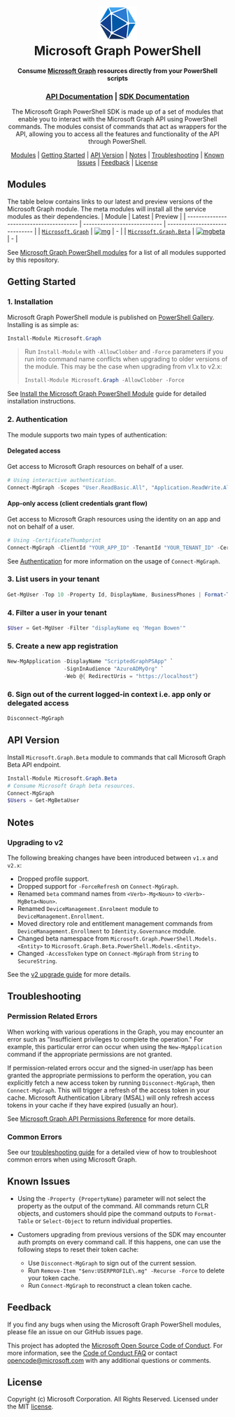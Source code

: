 <h1 align="center">
    <img alt="Microsoft Graph PowerShell" src="./docs/images/graph_color256.png" height="78" />
  <br>Microsoft Graph PowerShell<br>
</h1>

<h4 align="center">
  Consume <a href="https://graph.microsoft.com">Microsoft Graph</a> resources directly from your PowerShell scripts
</h4>

<h3 align="center"><a href="https://learn.microsoft.com/graph/overview">API Documentation</a> | <a href="https://learn.microsoft.com/powershell/microsoftgraph/overview">SDK Documentation</a></h3>

<p align="center">
The Microsoft Graph PowerShell SDK is made up of a set of modules that enable you to interact with the Microsoft Graph API using PowerShell commands. The modules consist of commands that act as wrappers for the API, allowing you to access all the features and functionality of the API through PowerShell.
</p>

<p align="center">
  <a href="#modules">Modules</a> |
  <a href="#getting-started">Getting Started</a> |
  <a href="#api-version">API Version</a> |
  <a href="#notes">Notes</a> |
  <a href="#troubleshooting">Troubleshooting</a> |
  <a href="#known-issues">Known Issues</a> |
  <a href="#feedback">Feedback</a> |
  <a href="#license">License</a>
</p>

## Modules

The table below contains links to our latest and preview versions of the Microsoft Graph module. The meta modules will install all the service modules as their dependencies.
| Module                                  | Latest                       | Preview                        |
| --------------------------------------- | ---------------------------- | ------------------------------ |
| [`Microsoft.Graph`][mggallery]          | [![mg]][mggallery]           | -                              |
| [`Microsoft.Graph.Beta`][mggallerybeta] | [![mgbeta]][mggallerybeta]   | -                              |

See [Microsoft Graph PowerShell modules](https://github.com/microsoftgraph/msgraph-sdk-powershell/wiki/MS-Graph-PowerShell-Modules) for a list of all modules supported by this repository.

## Getting Started

### 1. Installation

Microsoft Graph PowerShell module is published on [PowerShell Gallery](https://www.powershellgallery.com/packages/Microsoft.Graph). Installing is as simple as:

```powershell
Install-Module Microsoft.Graph
```

> Run `Install-Module` with `-AllowClobber` and `-Force` parameters if you run into command name conflicts when upgrading to older versions of the module. This may be the case when upgrading from v1.x to v2.x:
>
> ```powershell
> Install-Module Microsoft.Graph -AllowClobber -Force
> ```

See [Install the Microsoft Graph PowerShell Module](https://learn.microsoft.com/powershell/microsoftgraph/installation) guide for detailed installation instructions.

### 2. Authentication

The module supports two main types of authentication:

#### Delegated access

Get access to Microsoft Graph resources on behalf of a user.

```powershell
# Using interactive authentication.
Connect-MgGraph -Scopes "User.ReadBasic.All", "Application.ReadWrite.All"
```

#### App-only access (client credentials grant flow)

Get access to Microsoft Graph resources using the identity on an app and not on behalf of a user.

```powershell
# Using -CertificateThumbprint
Connect-MgGraph -ClientId "YOUR_APP_ID" -TenantId "YOUR_TENANT_ID" -CertificateThumbprint "YOUR_CERT_THUMBPRINT"
```

See [Authentication](./docs/authentication.md) for more information on the usage of `Connect-MgGraph`.

### 3. List users in your tenant

```powershell
Get-MgUser -Top 10 -Property Id, DisplayName, BusinessPhones | Format-Table Id, DisplayName, BusinessPhones
```

### 4. Filter a user in your tenant

```powershell
$User = Get-MgUser -Filter "displayName eq 'Megan Bowen'"
```

### 5. Create a new app registration

```powershell
New-MgApplication -DisplayName "ScriptedGraphPSApp" `
                  -SignInAudience "AzureADMyOrg" `
                  -Web @{ RedirectUris = "https://localhost"}
```

### 6. Sign out of the current logged-in context i.e. app only or delegated access

```powershell
Disconnect-MgGraph
```

## API Version

Install `Microsoft.Graph.Beta` module to commands that call Microsoft Graph Beta API endpoint.

```powershell
Install-Module Microsoft.Graph.Beta
# Consume Microsoft Graph beta resources.
Connect-MgGraph
$Users = Get-MgBetaUser
```

## Notes

### Upgrading to v2

The following breaking changes have been introduced between `v1.x` and `v2.x`:

- Dropped profile support.
- Dropped support for `-ForceRefresh` on `Connect-MgGraph`.
- Renamed `beta` command names from `<Verb>-Mg<Noun>` to `<Verb>-MgBeta<Noun>`.
- Renamed `DeviceManagement.Enrolment` module to `DeviceManagement.Enrollment`.
- Moved directory role and entitlement management commands from `DeviceManagement.Enrollment` to `Identity.Governance` module.
- Changed beta namespace from `Microsoft.Graph.PowerShell.Models.<Entity>` to `Microsoft.Graph.Beta.PowerShell.Models.<Entity>`.
- Changed `-AccessToken` type on `Connect-MgGraph` from `String` to `SecureString`.

See the [v2 upgrade guide](./docs/upgrade-to-v2.md) for more details.

## Troubleshooting

### Permission Related Errors

When working with various operations in the Graph, you may encounter an error such as "Insufficient privileges to complete the operation." For example, this particular error can occur when using the `New-MgApplication` command if the appropriate permissions are not granted.

If permission-related errors occur and the signed-in user/app has been granted the appropriate permissions to perform the operation, you can explicitly fetch a new access token by running `Disconnect-MgGraph`, then `Connect-MgGraph`. This will trigger a refresh of the access token in your cache. Microsoft Authentication Library (MSAL) will only refresh access tokens in your cache if they have expired (usually an hour).

See [Microsoft Graph API Permissions Reference](https://learn.microsoft.com/graph/permissions-reference) for more details.

### Common Errors

See our [troubleshooting guide](https://learn.microsoft.com/powershell/microsoftgraph/troubleshooting) for a detailed view of how to troubleshoot common errors when using Microsoft Graph.

## Known Issues

- Using the `-Property {PropertyName}` parameter will not select the property as the output of the command. All commands return CLR objects, and customers should pipe the command outputs to `Format-Table` or `Select-Object` to return individual properties.

- Customers upgrading from previous versions of the SDK may encounter auth prompts on every command call. If this happens, one can use the following steps to reset their token cache:
  - Use `Disconnect-MgGraph` to sign out of the current session.
  - Run `Remove-Item "$env:USERPROFILE\.mg" -Recurse -Force` to delete your token cache.
  - Run `Connect-MgGraph` to reconstruct a clean token cache.

## Feedback

If you find any bugs when using the Microsoft Graph PowerShell modules, please file an issue on our GitHub issues page.

This project has adopted the [Microsoft Open Source Code of Conduct](https://opensource.microsoft.com/codeofconduct/). For more information, see the [Code of Conduct FAQ](https://opensource.microsoft.com/codeofconduct/faq/) or contact [opencode@microsoft.com](mailto:opencode@microsoft.com) with any additional questions or comments.

## License

Copyright (c) Microsoft Corporation. All Rights Reserved. Licensed under the MIT [license](LICENSE.txt).

<!-- References -->

<!-- Shields -->

[mg]: https://img.shields.io/powershellgallery/v/Microsoft.Graph.svg?style=flat-square&label=Microsoft.Graph
[mgbeta]: https://img.shields.io/powershellgallery/v/Microsoft.Graph.Beta.svg?style=flat-square&label=Microsoft.Graph.Beta
[mgnext]: https://img.shields.io/powershellgallery/v/Microsoft.Graph.svg?include_prereleases&style=flat-square&label=Microsoft.Graph
[mgbetanext]: https://img.shields.io/powershellgallery/v/Microsoft.Graph.Beta.svg?include_prereleases&style=flat-square&label=Microsoft.Graph.Beta

<!-- PS Gallery -->

[mggallery]: https://www.powershellgallery.com/packages/Microsoft.Graph/
[mggallerybeta]: https://www.powershellgallery.com/packages/Microsoft.Graph.Beta/
